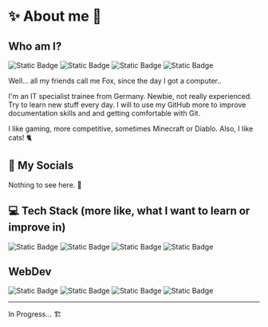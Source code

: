 # ✨ About me 👀

## Who am I?

![Static Badge](https://img.shields.io/badge/Germany-grey?style=flat&label=%F0%9F%93%8D&labelColor=black)
![Static Badge](https://img.shields.io/badge/IT--Specialist-grey?style=flat&label=%F0%9F%91%A8%E2%80%8D%F0%9F%92%BB&labelColor=black)
![Static Badge](https://img.shields.io/badge/Gaming-grey?style=flat&label=%F0%9F%8E%AE&labelColor=black)
![Static Badge](https://img.shields.io/badge/Travelling-grey?style=flat&label=%F0%9F%A7%B3&labelColor=black)

Well... all my friends call me Fox, since the day I got a computer..

I'm an IT specialist trainee from Germany. Newbie, not really experienced. Try to learn new stuff every day.
I will to use my GitHub more to improve documentation skills and and getting comfortable with Git.

I like gaming, more competitive, sometimes Minecraft or Diablo. Also, I like cats! 🐈

## 💬 My Socials

Nothing to see here. 👻

## 💻 Tech Stack (more like, what I want to learn or improve in)

![Static Badge](https://img.shields.io/badge/linux-fcc624?style=for-the-badge&logo=linux&logoColor=black)
![Static Badge](https://img.shields.io/badge/proxmox-black?style=for-the-badge&logo=proxmox&logoColor=e6522c)
![Static Badge](https://img.shields.io/badge/docker-2496ed?style=for-the-badge&logo=docker&logoColor=white)
![Static Badge](https://img.shields.io/badge/powershell-012456?style=for-the-badge&labelColor=black)

## WebDev

![Static Badge](https://img.shields.io/badge/html-e34f26?style=for-the-badge&logo=html5&logoColor=white)
![Static Badge](https://img.shields.io/badge/css-2b41d8?style=for-the-badge&logo=css)
![Static Badge](https://img.shields.io/badge/javascript-f7df1e?style=for-the-badge&logo=javascript&logoColor=f7df1e&labelColor=black)
![Static Badge](https://img.shields.io/badge/php-777bb4?style=for-the-badge&logo=php&logoColor=777bb4&labelColor=black)

---

In Progress... 🏗

<!--
**reismitcaviar/reismitcaviar** is a ✨ _special_ ✨ repository because its `README.md` (this file) appears on your GitHub profile.

Here are some ideas to get you started:

- 🔭 I’m currently working on ...
- 🌱 I’m currently learning ...
- 👯 I’m looking to collaborate on ...
- 🤔 I’m looking for help with ...
- 💬 Ask me about ...
- 📫 How to reach me: ...
- 😄 Pronouns: ...
- ⚡ Fun fact: ...
-->
